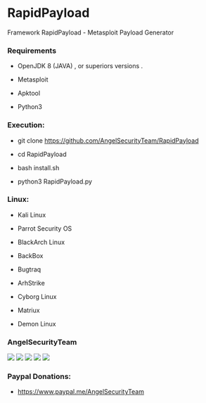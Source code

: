 # RapidPayload

Framework RapidPayload - Metasploit Payload Generator 

<h3> Requirements </h3>
 
 * OpenJDK 8 (JAVA) , or superiors versions .
 
 * Metasploit
 
 * Apktool
 
 * Python3
 
<h3> Execution: </h3>

* git clone https://github.com/AngelSecurityTeam/RapidPayload

* cd RapidPayload

* bash install.sh

* python3 RapidPayload.py

<h3> Linux: </h3>

* Kali Linux

* Parrot Security OS

* BlackArch Linux

* BackBox

* Bugtraq

* ArhStrike

* Cyborg Linux

* Matriux

* Demon Linux

<h3>AngelSecurityTeam</h3>

<img src="https://github.com/AngelSecurityTeam/RapidPayload/blob/master/Image/NewV.png">

<img src="https://github.com/AngelSecurityTeam/RapidPayload/blob/master/Image/Fnew.png">

<img src="https://github.com/AngelSecurityTeam/RapidPayload/blob/master/Image/Android.png">

<img src="https://github.com/AngelSecurityTeam/RapidPayload/blob/master/Image/linux.png">

<img src="https://github.com/AngelSecurityTeam/RapidPayload/blob/master/Image/ngrok_py.png">

<h3> Paypal Donations: </h3>

* https://www.paypal.me/AngelSecurityTeam
